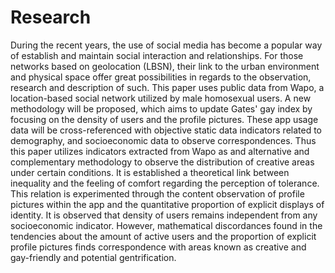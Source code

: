 # Research

During the recent years, the use of social media has become a popular way of
establish and maintain social interaction and relationships. For those networks
based on geolocation (LBSN), their link to the urban environment and physical
space offer great possibilities in regards to the observation, research and
description of such. This paper uses public data from Wapo, a location-based 
social network utilized by male homosexual users. A new methodology will be 
proposed, which aims to update Gates' gay index by focusing on the density of
users and the profile pictures. These app usage data will be cross-referenced
with objective static data indicators related to demography, and socioeconomic
data to observe correspondences. Thus this paper utilizes indicators extracted
from Wapo as and alternative and complementary methodology to observe the 
distribution of creative areas under certain conditions. It is established a
theoretical link between inequality and the feeling of comfort regarding the 
perception of tolerance. This relation is experimented through the content 
observation of profile pictures within the app and the quantitative proportion
of explicit displays of identity. It is observed that density of users remains
independent from any socioeconomic indicator. However, mathematical discordances 
found in the tendencies about the amount of active users and the proportion of
explicit profile pictures finds correspondence with areas known as creative and
gay-friendly and potential gentrification.
